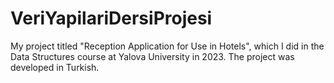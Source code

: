 # VeriYapilariDersiProjesi
My project titled "Reception Application for Use in Hotels", which I did in the Data Structures course at Yalova University in 2023. The project was developed in Turkish.

